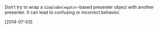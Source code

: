 Don’t try to wrap a `SimpleDelegator`-based presenter object with another presenter. It can lead to confusing or incorrect behavior.

[2014-07-03]

